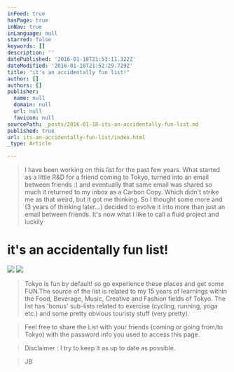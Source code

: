```yaml
---
inFeed: true
hasPage: true
inNav: true
inLanguage: null
starred: false
keywords: []
description: ''
datePublished: '2016-01-18T21:53:11.322Z'
dateModified: '2016-01-18T21:52:29.729Z'
title: "it's an accidentally fun list!"
author: []
authors: []
publisher:
  name: null
  domain: null
  url: null
  favicon: null
sourcePath: _posts/2016-01-18-its-an-accidentally-fun-list.md
published: true
url: its-an-accidentally-fun-list/index.html
_type: Article

---
```

> I have been working on this list for the past few years. What started as a little R&D for a friend coming to Tokyo, turned into an email between friends :) and eventually that same email was shared so much it returned to my inbox as a Carbon Copy. Which didn't strike me as that weird, but it got me thinking. So I thought some more and (3 years of thinking later...) decided to evolve it into more than just an email between friends. It's now what I like to call a fluid project and luckily

# it's an accidentally fun list!
![](https://the-grid-user-content.s3-us-west-2.amazonaws.com/7c5c9f35-5757-4274-824b-2c187d7f4f43.jpg)
![](https://the-grid-user-content.s3-us-west-2.amazonaws.com/5cd0c19f-623c-460a-806c-b8a83c72a864.jpg)

> Tokyo is fun by default! so go experience these places and get some FUN.The source of the list is related to my 15 years of learnings within the Food, Beverage, Music, Creative and Fashion fields of Tokyo. The list has 'bonus' sub-lists related to exercise (cycling, running, yoga etc.) and some pretty obvious touristy stuff (very pretty).

> Feel free to share the List with your friends (coming or going from/to Tokyo) with the password info you used to access this page.

> Disclaimer : I try to keep it as up to date as possible.

> JB